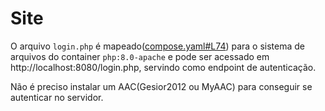 # Site

O arquivo `login.php` é mapeado([compose.yaml#L74](https://github.com/RafaelClaumann/dockerized-otserver/blob/main/compose.yaml#L84)) para o sistema de arquivos do container `php:8.0-apache` e pode ser acessado em http://localhost:8080/login.php, servindo como endpoint de autenticação.

Não é preciso instalar um AAC(Gesior2012 ou MyAAC) para conseguir se autenticar no servidor.
